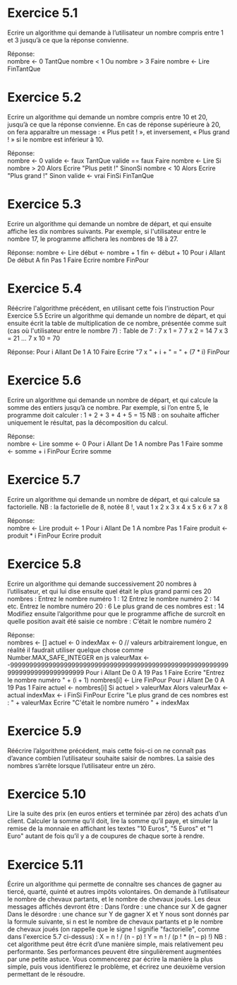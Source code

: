 # Exercice 5.1

Ecrire un algorithme qui demande à l’utilisateur un nombre compris entre 1 et 3 jusqu’à
ce que la réponse convienne.

Réponse:  
nombre <- 0
TantQue nombre < 1 Ou nombre > 3
Faire
    nombre <- Lire
FinTantQue


# Exercice 5.2

Ecrire un algorithme qui demande un nombre compris entre 10 et 20, jusqu’à ce que la
réponse convienne. En cas de réponse supérieure à 20, on fera apparaître un message :
« Plus petit ! », et inversement, « Plus grand ! » si le nombre est inférieur à 10.

Réponse:  
nombre <- 0
valide <- faux
TantQue valide == faux
Faire
    nombre <- Lire
    Si nombre > 20 Alors
        Ecrire "Plus petit !"
    SinonSi nombre < 10 Alors
        Ecrire "Plus grand !"
    Sinon
        valide <- vrai
    FinSi
FinTanQue


# Exercice 5.3

Ecrire un algorithme qui demande un nombre de départ, et qui ensuite affiche les dix
nombres suivants. Par exemple, si l'utilisateur entre le nombre 17, le programme affichera
les nombres de 18 à 27.

Réponse:
nombre <- Lire
début  <- nombre + 1
fin    <- début + 10
Pour i Allant De début A fin Pas 1
Faire
    Ecrire nombre
FinPour


# Exercice 5.4

Réécrire l'algorithme précédent, en utilisant cette fois l'instruction Pour
Exercice 5.5
Ecrire un algorithme qui demande un nombre de départ, et qui ensuite écrit la table de
multiplication de ce nombre, présentée comme suit (cas où l'utilisateur entre le nombre 7) :
Table de 7 :
7 x 1 = 7
7 x 2 = 14
7 x 3 = 21
…
7 x 10 = 70

Réponse:
Pour i Allant De 1 A 10
Faire
    Ecrire "7 x " + i + " = " + (7 * i)
FinPour


# Exercice 5.6

Ecrire un algorithme qui demande un nombre de départ, et qui calcule la somme des
entiers jusqu’à ce nombre. Par exemple, si l’on entre 5, le programme doit calculer :
1 + 2 + 3 + 4 + 5 = 15
NB : on souhaite afficher uniquement le résultat, pas la décomposition du calcul.

Réponse:  
nombre <- Lire
somme  <- 0
Pour i Allant De 1 A nombre Pas 1
Faire
    somme <- somme + i
FinPour
Ecrire somme


# Exercice 5.7

Ecrire un algorithme qui demande un nombre de départ, et qui calcule sa factorielle.
NB : la factorielle de 8, notée 8 !, vaut
1 x 2 x 3 x 4 x 5 x 6 x 7 x 8

Réponse:  
nombre  <- Lire
produit <- 1
Pour i Allant De 1 A nombre Pas 1
Faire
    produit <- produit * i
FinPour
Ecrire produit


# Exercice 5.8

Ecrire un algorithme qui demande successivement 20 nombres à l’utilisateur, et qui lui
dise ensuite quel était le plus grand parmi ces 20 nombres :
Entrez le nombre numéro 1 : 12
Entrez le nombre numéro 2 : 14
etc.
Entrez le nombre numéro 20 : 6
Le plus grand de ces nombres est : 14
Modifiez ensuite l’algorithme pour que le programme affiche de surcroît en quelle
position avait été saisie ce nombre :
C’était le nombre numéro 2

Réponse:  
nombres   <- []
actuel    <- 0
indexMax  <- 0
// valeurs arbitrairement longue, en réalité il faudrait utiliser quelque chose comme Number.MAX_SAFE_INTEGER en js
valeurMax <- -99999999999999999999999999999999999999999999999999999999999999999999999999999
Pour i Allant De 0 A 19 Pas 1
Faire
    Ecrire "Entrez le nombre numéro " + (i + 1)
    nombres[i] <- Lire
FinPour
Pour i Allant De 0 A 19 Pas 1
Faire
    actuel <- nombres[i]
    Si actuel > valeurMax Alors
        valeurMax <- actual
        indexMax  <- i
    FinSi
FinPour
Ecrire "Le plus grand de ces nombres est : " + valeurMax
Ecrire "C'était le nombre numéro " + indexMax


# Exercice 5.9

Réécrire l’algorithme précédent, mais cette fois-ci on ne connaît pas d’avance combien
l’utilisateur souhaite saisir de nombres. La saisie des nombres s’arrête lorsque l’utilisateur
entre un zéro.


# Exercice 5.10

Lire la suite des prix (en euros entiers et terminée par zéro) des achats d’un client.
Calculer la somme qu’il doit, lire la somme qu’il paye, et simuler la remise de la monnaie en
affichant les textes "10 Euros", "5 Euros" et "1 Euro" autant de fois qu’il y a de coupures de
chaque sorte à rendre.


# Exercice 5.11

Écrire un algorithme qui permette de connaître ses chances de gagner au tiercé, quarté,
quinté et autres impôts volontaires.
On demande à l’utilisateur le nombre de chevaux partants, et le nombre de chevaux
joués. Les deux messages affichés devront être :
Dans l’ordre : une chance sur X de gagner
Dans le désordre : une chance sur Y de gagner
X et Y nous sont donnés par la formule suivante, si n est le nombre de chevaux partants
et p le nombre de chevaux joués (on rappelle que le signe ! signifie "factorielle", comme
dans l'exercice 5.7 ci-dessus) :
X = n ! / (n - p) !
Y = n ! / (p ! * (n – p) !)
NB : cet algorithme peut être écrit d’une manière simple, mais relativement peu
performante. Ses performances peuvent être singulièrement augmentées par une petite
astuce. Vous commencerez par écrire la manière la plus simple, puis vous identifierez le
problème, et écrirez une deuxième version permettant de le résoudre.